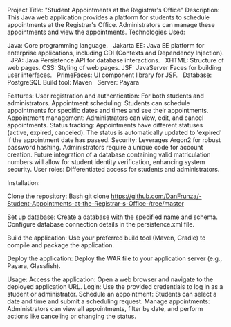Project Title: "Student Appointments at the Registrar's Office"
Description:
This Java web application provides a platform for students to schedule appointments at the Registrar's Office. Administrators can manage these appointments and view the appointments.
Technologies Used:

Java: Core programming language.   
Jakarta EE: Java EE platform for enterprise applications, including CDI (Contexts and Dependency Injection).   
JPA: Java Persistence API for database interactions.   
XHTML: Structure of web pages.
CSS: Styling of web pages.
JSF: JavaServer Faces for building user interfaces.   
PrimeFaces: UI component library for JSF.   
Database: PostgreSQL
Build tool: Maven   
Server: Payara


Features:
User registration and authentication: For both students and administrators.
Appointment scheduling: Students can schedule appointments for specific dates and times and see their appointments.
Appointment management: Administrators can view, edit, and cancel appointments.
Status tracking: Appointments have different statuses (active, expired, canceled). The status is automatically updated to 'expired' if the appointment date has passed.
Security: Leverages Argon2 for robust password hashing. Administrators require a unique code for account creation. Future integration of a database containing valid matriculation numbers will allow for student identity verification, enhancing system security.
User roles: Differentiated access for students and administrators.

Installation:

Clone the repository:
Bash git clone https://github.com/DanFrunza/-Student-Appointments-at-the-Registrar-s-Office-/tree/master

Set up database:
Create a database with the specified name and schema.
Configure database connection details in the persistence.xml file.

Build the application:
Use your preferred build tool (Maven, Gradle) to compile and package the application.

Deploy the application:
Deploy the WAR file to your application server (e.g., Payara, Glassfish).


Usage:
Access the application: Open a web browser and navigate to the deployed application URL.
Login: Use the provided credentials to log in as a student or administrator.
Schedule an appointment: Students can select a date and time and submit a scheduling request.
Manage appointments: Administrators can view all appointments, filter by date, and perform actions like canceling or changing the status.



